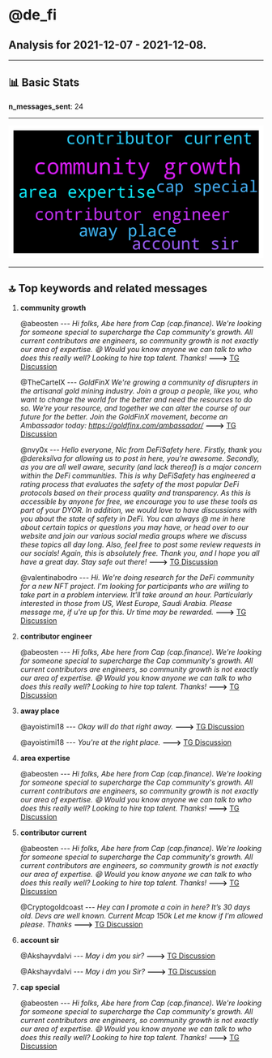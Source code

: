 # **@de_fi**
 ## Analysis for **2021-12-07** - **2021-12-08**.

---

## 📊 **Basic Stats**

**n_messages_sent**: 24

---
![wordcloud](de_fi_1Days_wordcloud.png)

---


## 🔝 **Top keywords and related messages**

1. **community growth**

    @abeosten --- *Hi folks, Abe here from Cap (cap.finance). We're looking for someone special to supercharge the Cap community's growth. All current contributors are engineers, so community growth is not exactly our area of expertise. 😄  Would you know anyone we can talk to who does this really well? Looking to hire top talent. Thanks!* **--->** [TG Discussion](https://t.me/de_fi/229967)

    @TheCartelX --- *GoldFinX  We're growing a community of disrupters in the artisanal gold mining industry. Join a group a people, like you, who want to change the world for the better and need the resources to do so. We're your resource, and together we can alter the course of our future for the better.  Join the GoldFinX movement, become an Ambassador today: https://goldfinx.com/ambassador/* **--->** [TG Discussion](https://t.me/de_fi/229957)

    @nvy0x --- *Hello everyone, Nic from DeFiSafety here. Firstly, thank you @dereksilva for allowing us to post in here, you’re awesome. Secondly, as you are all well aware, security (and lack thereof) is a major concern within the DeFi communities. This is why DeFiSafety has engineered a rating process that evaluates the safety of the most popular DeFi protocols based on their process quality and transparency. As this is accessible by anyone for free, we encourage you to use these tools as part of your DYOR. In addition, we would love to have discussions with you about the state of safety in DeFi. You can always @ me in here about certain topics or questions you may have, or head over to our website and join our various social media groups where we discuss these topics all day long. Also, feel free to post some review requests in our socials! Again, this is absolutely free. Thank you, and I hope you all have a great day. Stay safe out there!* **--->** [TG Discussion](https://t.me/de_fi/229822)

    @valentinabodro --- *Hi. We're doing research for the DeFi community for a new NFT project. I'm looking for participants who are willing to take part in a problem interview. It'll take around an hour. Particularly interested in those from US, West Europe, Saudi Arabia. Please message me, if u're up for this. Ur time may be rewarded.* **--->** [TG Discussion](https://t.me/de_fi/229791)

2. **contributor engineer**

    @abeosten --- *Hi folks, Abe here from Cap (cap.finance). We're looking for someone special to supercharge the Cap community's growth. All current contributors are engineers, so community growth is not exactly our area of expertise. 😄  Would you know anyone we can talk to who does this really well? Looking to hire top talent. Thanks!* **--->** [TG Discussion](https://t.me/de_fi/229967)

3. **away place**

    @ayoistimi18 --- *Okay will do that right away.* **--->** [TG Discussion](https://t.me/de_fi/230019)

    @ayoistimi18 --- *You're at the right place.* **--->** [TG Discussion](https://t.me/de_fi/230020)

4. **area expertise**

    @abeosten --- *Hi folks, Abe here from Cap (cap.finance). We're looking for someone special to supercharge the Cap community's growth. All current contributors are engineers, so community growth is not exactly our area of expertise. 😄  Would you know anyone we can talk to who does this really well? Looking to hire top talent. Thanks!* **--->** [TG Discussion](https://t.me/de_fi/229967)

5. **contributor current**

    @abeosten --- *Hi folks, Abe here from Cap (cap.finance). We're looking for someone special to supercharge the Cap community's growth. All current contributors are engineers, so community growth is not exactly our area of expertise. 😄  Would you know anyone we can talk to who does this really well? Looking to hire top talent. Thanks!* **--->** [TG Discussion](https://t.me/de_fi/229967)

    @Cryptogoldcoast --- *Hey can I promote a coin in here? It’s 30 days old. Devs are well known. Current Mcap 150k   Let me know if I’m allowed please. Thanks* **--->** [TG Discussion](https://t.me/de_fi/229760)

6. **account sir**

    @Akshayvdalvi --- *May i dm you sir?* **--->** [TG Discussion](https://t.me/de_fi/229770)

    @Akshayvdalvi --- *May i dm you Sir?* **--->** [TG Discussion](https://t.me/de_fi/229769)

7. **cap special**

    @abeosten --- *Hi folks, Abe here from Cap (cap.finance). We're looking for someone special to supercharge the Cap community's growth. All current contributors are engineers, so community growth is not exactly our area of expertise. 😄  Would you know anyone we can talk to who does this really well? Looking to hire top talent. Thanks!* **--->** [TG Discussion](https://t.me/de_fi/229967)


